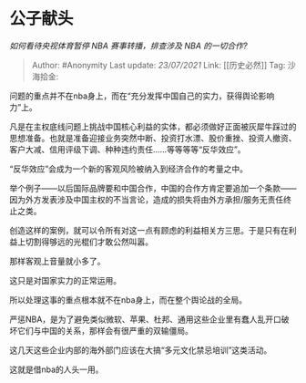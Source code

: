 # 公子献头
*如何看待央视体育暂停 NBA 赛事转播，排查涉及 NBA 的一切合作?*

> Author: #Anonymity
> Last update: *23/07/2021*
> Link: [[历史必然]]
> Tag:
> 沙海拾金:

问题的重点并不在nba身上，而在“充分发挥中国自己的实力，获得舆论影响力”上。

凡是在主权底线问题上挑战中国核心利益的实体，都必须做好正面被灰犀牛踩过的思想准备。也就是准备迎接业务突然中断、投资打水漂、股价重挫、投资人撤资、客户大减、信用评级下调、种种违约责任……等等等等“反华效应”。

“反华效应”会成为一个新的客观风险被纳入到经济合作的考量之中。

举个例子——以后国际品牌要和中国合作，中国的合作方肯定要追加一个条款——因为外方发表涉及中国主权的不当言论，造成的损失将由外方承担/服务无责任终止之类。

创造这样的案例，就可以令所有对这一点有顾虑的利益相关方三思。于是只有在利益上切割得够远的光棍们才敢公然叫嚣。

那样客观上音量就小多了。

这只是对国家实力的正常运用。

所以处理这事的重点根本就不在nba身上，而在整个舆论战的全局。

严惩NBA，是为了避免类似微软、苹果、杜邦、通用这些企业里有蠢人乱开口破坏它们与中国的关系，那样会有很严重的双输僵局。

这几天这些企业内部的海外部门应该在大搞“多元文化禁忌培训”这类活动。

这就是借nba的人头一用。
